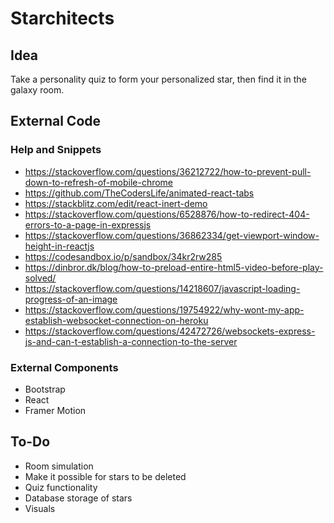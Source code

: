 # Starchitects
## Idea
Take a personality quiz to form your personalized star, then find it in the galaxy room.
## External Code
### Help and Snippets
- https://stackoverflow.com/questions/36212722/how-to-prevent-pull-down-to-refresh-of-mobile-chrome
- https://github.com/TheCodersLife/animated-react-tabs
- https://stackblitz.com/edit/react-inert-demo
- https://stackoverflow.com/questions/6528876/how-to-redirect-404-errors-to-a-page-in-expressjs
- https://stackoverflow.com/questions/36862334/get-viewport-window-height-in-reactjs
- https://codesandbox.io/p/sandbox/34kr2rw285
- https://dinbror.dk/blog/how-to-preload-entire-html5-video-before-play-solved/
- https://stackoverflow.com/questions/14218607/javascript-loading-progress-of-an-image
- https://stackoverflow.com/questions/19754922/why-wont-my-app-establish-websocket-connection-on-heroku
- https://stackoverflow.com/questions/42472726/websockets-express-js-and-can-t-establish-a-connection-to-the-server
### External Components
- Bootstrap
- React
- Framer Motion
## To-Do
- Room simulation
- Make it possible for stars to be deleted
- Quiz functionality
- Database storage of stars
- Visuals